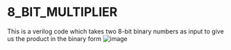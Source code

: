 # 8_BIT_MULTIPLIER
This is a verilog code which takes two 8-bit binary numbers as input to give us the product in the binary form
![image](https://user-images.githubusercontent.com/102463812/193129057-3c22c97c-2f33-4177-9f6f-ef0d62291c1b.png)
